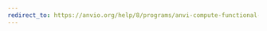 ```yaml
---
redirect_to: https://anvio.org/help/8/programs/anvi-compute-functional-enrichment-across-genomes
---
```

